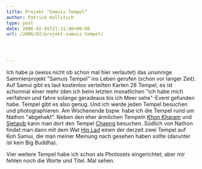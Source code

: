 ```yaml
---
title: Projekt "Samuis Tempel“
author: Patrick Kollitsch
type: post
date: 2006-02-05T21:11:00+00:00
url: /2006/02/projekt-samuis-tempel/




---
```

Ich habe ja (weiss nicht ob schon mal hier verlautet) das unsinnige Sammlerprojekt "Samuis Tempel" ins Leben gerufen (schon vor langer Zeit). Auf Samui gibt es laut kostenlos verteilten Karten 28 Tempel, es ist schonmal einer mehr (den ich beim letzten monatlichen "ich habe mich verfahren und fahre solange geradeaus bis ich Meer sehe"-Event gefunden habe. Tempel gibt es also genug. Und ich werde jeden Tempel besuchen und photographieren. Am Wochenende bspw. habe ich die Tempel rund um Nathon "abgehakt". Neben den eher &auml;rmlichen Tempeln [Khon Kharam][1] und [Sietavib][2] kann man dort den Tempel [Chaeng][3] besuchen. S&uuml;dlich von Nathon findet man dann mit dem Wat [Hin Lad][4] einen der derzeit zwei Tempel auf Koh Samui, die man meiner Meinung nach gesehen haben sollte (darunter ist kein Big Buddha). 

Vier weitere Tempel habe ich schon als Photosets eingerichtet, aber mir fehlen noch die Worte und Titel. Mal sehen.

 [1]: http://www.flickr.com/photos/schreibblogade/sets/72057594059912723/
 [2]: http://www.flickr.com/photos/schreibblogade/sets/72057594059904367/
 [3]: http://www.flickr.com/photos/schreibblogade/sets/72057594059909803/
 [4]: http://www.flickr.com/photos/schreibblogade/sets/72057594059920652/